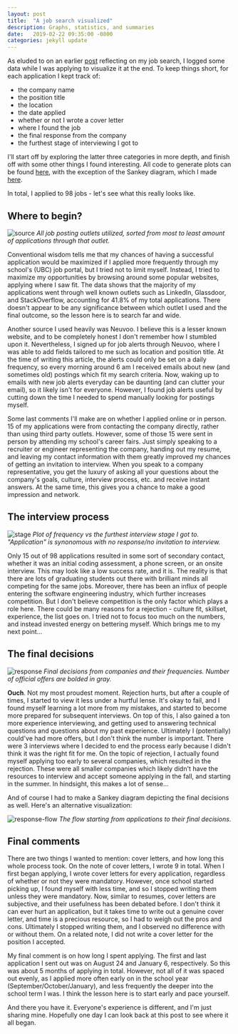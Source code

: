 ```yaml
---
layout: post
title:  "A job search visualized"
description: Graphs, statistics, and summaries
date:   2019-02-22 09:35:00 -0800
categories: jekyll update
---
```


As eluded to on an earlier [post][job-search-journey-link] reflecting on my job search, I logged some data while I was applying to visualize it at the end. To keep things short, for each application I kept track of:

- the company name
- the position title
- the location
- the date applied
- whether or not I wrote a cover letter
- where I found the job
- the final response from the company
- the furthest stage of interviewing I got to 

I'll start off by exploring the latter three categories in more depth, and finish off with some other things I found interesting. All code to generate plots can be found [here][r-script-link], with the exception of the Sankey diagram, which I made [here][sankey].

In total, I applied to 98 jobs - let's see what this really looks like.

## Where to begin?

![source][source-final-img]
*All job posting outlets utilized, sorted from most to least amount of applications through that outlet.*

Conventional wisdom tells me that my chances of having a successful application would be maximized if I applied more frequently through my school's (UBC) job portal, but I tried not to limit myself. Instead, I tried to maximize my opportunities by browsing around some popular websites, applying where I saw fit. The data shows that the majority of my applications went through well known outlets such as LinkedIn, Glassdoor, and StackOverflow, accounting for 41.8% of my total applications. There doesn't appear to be any significance between which outlet I used and the final outcome, so the lesson here is to search far and wide.

Another source I used heavily was Neuvoo. I believe this is a lesser known website, and to be completely honest I don't remember how I stumbled upon it. Nevertheless, I signed up for job alerts through Neuvoo, where I was able to add fields tailored to me such as location and position title. At the time of writing this article, the alerts could only be set on a daily frequency, so every morning around 6 am I received emails about new (and sometimes old) postings which fit my search criteria. Now, waking up to emails with new job alerts everyday can be daunting (and can clutter your email), so it likely isn't for everyone. However, I found job alerts useful by cutting down the time I needed to spend manually looking for postings myself. 

Some last comments I'll make are on whether I applied online or in person. 15 of my applications were from contacting the company directly, rather than using third party outlets. However, some of those 15 were sent in person by attending my school's career fairs. Just simply speaking to a recruiter or engineer representing the company, handing out my resume, and leaving my contact information with them greatly improved my chances of getting an invitation to interview. When you speak to a company representative, you get the luxury of asking all your questions about the company's goals, culture, interview process, etc. and receive instant answers. At the same time, this gives you a chance to make a good impression and network. 

## The interview process

![stage][stage-final-img]
*Plot of frequency vs the furthest interview stage I got to. "Application" is synonomous with no response/no invitation to interview.*

Only 15 out of 98 applications resulted in some sort of secondary contact, whether it was an initial coding assessment, a phone screen, or an onsite interview. This may look like a low success rate, and it is. The reality is that there are lots of graduating students out there with brilliant minds all competing for the same jobs. Moreover, there has been an influx of people entering the software engineering industry, which further increases competition. But I don't believe competition is the only factor which plays a role here. There could be many reasons for a rejection - culture fit, skillset, experience, the list goes on. I tried not to focus too much on the numbers, and instead invested energy on bettering myself. Which brings me to my next point...

## The final decisions

![response][response-final-img]
*Final decisions from companies and their frequencies. Number of official offers are bolded in gray.* 

**Ouch**. Not my most proudest moment. Rejection hurts, but after a couple of times, I started to view it less under a hurtful lense. It's okay to fail, and I found myself learning a lot more from my mistakes, and started to become more prepared for subsequent interviews. On top of this, I also gained a ton more experience interviewing, and getting used to answering technical questions and questions about my past experience. Ultimately I (potentially) could've had more offers, but I don't think the number is important. There were 3 interviews where I decided to end the process early because I didn't think it was the right fit for me. On the topic of rejection, I actually found myself applying too early to several companies, which resulted in the rejection. These were all smaller companies which likely didn't have the resources to interview and accept someone applying in the fall, and starting in the summer. In hindsight, this makes a lot of sense...

And of course I had to make a Sankey diagram depicting the final decisions as well. Here's an alternative visualization:

![response-flow][response-flow-img]
*The flow starting from applications to their final decisions.*

## Final comments

There are two things I wanted to mention: cover letters, and how long this whole process took. On the note of cover letters, I wrote 9 in total. When I first began applying, I wrote cover letters for every application, regardless of whether or not they were mandatory. However, once school started picking up, I found myself with less time, and so I stopped writing them unless they were mandatory. Now, similar to resumes, cover letters are subjective, and their usefulness has been debated before. I don't think it can ever hurt an application, but it takes time to write out a genuine cover letter, and time is a precious resource, so I had to weigh out the pros and cons. Ultimately I stopped writing them, and I observed no difference with or without them. On a related note, I did not write a cover letter for the position I accepted.

My final comment is on how long I spent applying. The first and last application I sent out was on August 24 and January 6, respectively. So this was about 5 months of applying in total. However, not all of it was spaced out evenly, as I applied more often early on in the school year (September/October/January), and less frequently the deeper into the school term I was. I think the lesson here is to start early and pace yourself.

And there you have it. Everyone's experience is different, and I'm just sharing mine. Hopefully one day I can look back at this post to see where it all began.

[job-search-journey-link]: https://www.kevinxchan.me/a-job-search-journey/ 
[source-final-img]: {{site.baseurl}}/assets/img/2019-02-22-a-job-search-visualized/source_fig_final.png
[stage-final-img]: {{site.baseurl}}/assets/img/2019-02-22-a-job-search-visualized/stage_fig_final.png
[response-final-img]: {{site.baseurl}}/assets/img/2019-02-22-a-job-search-visualized/response_fig_final.png
[response-flow-img]: {{site.baseurl}}/assets/img/2019-02-22-a-job-search-visualized/response_sankey.png
[r-script-link]: https://gist.github.com/kevinxchan/006bebfa85e538286dff9f6988c08682
[sankey]: http://sankeymatic.com/
